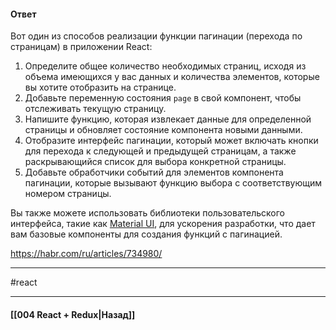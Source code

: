 #### Ответ

Вот один из способов реализации функции пагинации (перехода по страницам) в приложении React:

1. Определите общее количество необходимых страниц, исходя из объема имеющихся у вас данных и количества элементов, которые вы хотите отобразить на странице.
2. Добавьте переменную состояния `page` в свой компонент, чтобы отслеживать текущую страницу.
3. Напишите функцию, которая извлекает данные для определенной страницы и обновляет состояние компонента новыми данными.
4. Отобразите интерфейс пагинации, который может включать кнопки для перехода к следующей и предыдущей страницам, а также раскрывающийся список для выбора конкретной страницы.
5. Добавьте обработчики событий для элементов компонента пагинации, которые вызывают функцию выбора с соответствующим номером страницы.

Вы также можете использовать библиотеки пользовательского интерфейса, такие как [Material UI](https://mui.com/), для ускорения разработки, что дает вам базовые компоненты для создания функций с пагинацией.

https://habr.com/ru/articles/734980/


____
#react

____

#### [[004 React + Redux|Назад]]